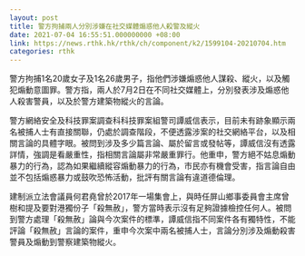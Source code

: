 ```yaml
---
layout: post
title: 警方拘捕兩人分別涉嫌在社交媒體煽惑他人殺警及縱火
date: 2021-07-04 16:55:51.000000000 +08:00
link: https://news.rthk.hk/rthk/ch/component/k2/1599104-20210704.htm
categories: rthk
---
```


警方拘捕1名20歲女子及1名26歲男子，指他們涉嫌煽惑他人謀殺、縱火，以及觸犯煽動意圖罪。警方指，兩人於7月2日在不同社交媒體上，分別發表涉及煽惑他人殺害警員，以及於警方建築物縱火的言論。

警方網絡安全及科技罪案調查科科技罪案組警司譚威信表示，目前未有跡象顯示兩名被捕人士有直接關聯，仍處於調查階段，不便透露涉案的社交網絡平台，以及相關言論的具體字眼。被問到涉及多少篇言論、屬於留言或發帖等，譚威信沒有透露詳情，強調是看嚴重性，指相關言論屬非常嚴重罪行。他重申，警方絕不姑息煽動暴力的行為，認為如果繼續縱容煽動暴力的行為，市民亦有機會受害，指言論自由並不包括煽惑暴力或鼓吹恐怖活動，批評有關言論有違道德倫理。

建制派立法會議員何君堯曾於2017年一場集會上，與時任屏山鄉事委員會主席曾樹和提及要對港獨份子「殺無赦」，警方當時表示沒有足夠證據檢控任何人。被問到警方處理「殺無赦」論與今次案件的標準，譚威信指不同案件各有獨特性，不能評論「殺無赦」言論的案件，重申今次案中兩名被捕人士，言論分別涉及煽動殺害警員及煽動到警察建築物縱火。
